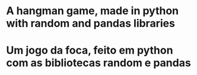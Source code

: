 # A hangman game, made in python with random and pandas libraries
# Um jogo da foca, feito em python com as bibliotecas random e pandas
 
